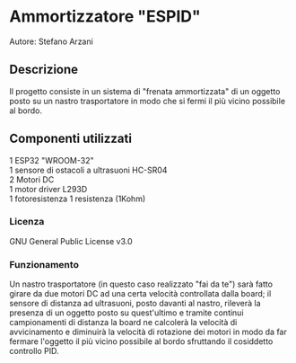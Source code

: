 # Ammortizzatore "ESPID"
Autore: Stefano Arzani

## Descrizione
Il progetto consiste in un sistema di "frenata ammortizzata" di un oggetto posto su un nastro trasportatore in modo che si fermi il più vicino possibile al bordo.

## Componenti utilizzati
1 ESP32 "WROOM-32"  
1 sensore di ostacoli a ultrasuoni HC-SR04  
2 Motori DC  
1 motor driver L293D  
1 fotoresistenza
1 resistenza (1Kohm)

### Licenza
GNU General Public License v3.0

### Funzionamento
Un nastro trasportatore (in questo caso realizzato "fai da te") sarà fatto girare da due motori DC ad una certa velocità controllata dalla board; il sensore di distanza ad ultrasuoni, posto davanti al nastro, rileverà la presenza di un oggetto posto su quest'ultimo e tramite continui campionamenti di distanza la board ne calcolerà la velocità di avvicinamento e diminuirà la velocità di rotazione dei motori in modo da far fermare l'oggetto il più vicino possibile al bordo sfruttando il cosiddetto controllo PID.
